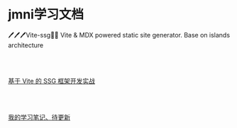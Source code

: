 # jmni学习文档
🖊🖊🖊Vite-ssg📕📝 Vite &amp; MDX powered static site generator. Base on islands architecture 


<br><br>


[基于 Vite 的 SSG 框架开发实战](https://juejin.cn/video/7163857336258265102)
<br>


<br>


<br>

[我的学习笔记、待更新](https://github.com/sanyuan0704/island.js)
